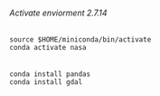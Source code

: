 

###### Activate enviorment 2.7.14

```shell
source $HOME/miniconda/bin/activate
conda activate nasa
```

###### 

```
conda install pandas
conda install gdal
```

